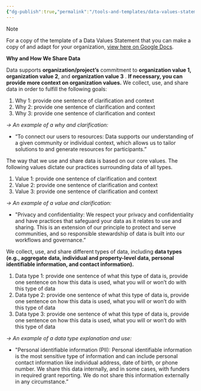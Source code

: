 ```yaml
---
{"dg-publish":true,"permalink":"/tools-and-templates/data-values-statement-template/","tags":["accountability","trust","transparency","datamanagement"]}
---
```



> [!NOTE]
>  For a copy of the template of a Data Values Statement that you can make a copy of and adapt for your organization, [view here on Google Docs](https://docs.google.com/document/d/1_Z4AzUOVpXllvzrhL-8iWfNE2q70XBjojI8_2or7cIs/edit?usp=sharing). 



**Why and How We Share Data** 

Data supports **organization/project’s** commitment to **organization value 1,** **organization value 2**, and **organization value 3** . **If necessary, you can provide more context on organization values.** We collect, use, and share data in order to fulfill the following goals:

1. Why 1: provide one sentence of clarification and context
2. Why 2: provide one sentence of clarification and context
3. Why 3: provide one sentence of clarification and context

*→ An example of a why and clarification:* 
- “To connect our users to resources: Data supports our understanding of a given community or individual context, which allows us to tailor solutions to and generate resources for participants.”


The way that we use and share data is based on our core values. The following values dictate our practices surrounding data of all types. 

1. Value 1: provide one sentence of clarification and context
2. Value 2: provide one sentence of clarification and context
3. Value 3: provide one sentence of clarification and context

*→ An example of a value and clarification:* 
- "Privacy and confidentiality: We respect your privacy and confidentiality and have practices that safeguard your data as it relates to use and sharing. This is an extension of our principle to protect and serve communities, and so responsible stewardship of data is built into our workflows and governance.”


We collect, use, and share different types of data, including **data types (e.g., aggregate data, individual and property-level data, personal identifiable information, and contact information).** 

1. Data type 1: provide one sentence of what this type of data is, provide one sentence on how this data is used, what you will or won’t do with this type of data
2. Data type 2: provide one sentence of what this type of data is, provide one sentence on how this data is used, what you will or won’t do with this type of data
3. Data type 3: provide one sentence of what this type of data is, provide one sentence on how this data is used, what you will or won’t do with this type of data

  

*→ An example of a data type explanation and use:* 
- "Personal identifiable information (PII): Personal identifiable information is the most sensitive type of information and can include personal contact information like individual address, date of birth, or phone number. We share this data internally, and in some cases, with funders in required grant reporting. We do not share this information externally in any circumstance.”